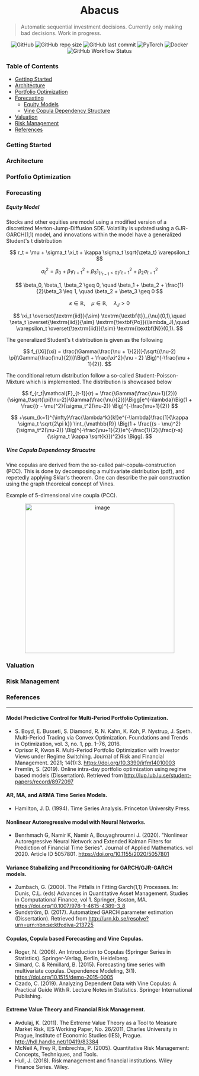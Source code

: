 <div align="center">

# Abacus

</div>

> Automatic sequential investment decisions.
> Currently only making bad decisions. Work in progress.
>
>


<div align="center">

![GitHub](https://img.shields.io/github/license/sinbad-the-sailor/abacus?color=%23002D5A&style=flat-square)
![GitHub repo size](https://img.shields.io/github/repo-size/sinbad-the-sailor/abacus?color=%23002D5A&style=flat-square)
![GitHub last commit](https://img.shields.io/github/last-commit/sinbad-the-sailor/abacus?color=%23002D5A&style=flat-square)
![PyTorch](https://img.shields.io/badge/PyTorch-%23EE4C2C.svg?style=flat-square&logo=PyTorch&logoColor=white)
![Docker](https://img.shields.io/badge/docker-%230db7ed.svg?style=flat-square&logo=docker&logoColor=white)
![GitHub Workflow Status](https://img.shields.io/github/actions/workflow/status/Sinbad-the-sailor/abacus/test.yaml?color=%23002D5A&style=flat-square)


</div>

### **Table of Contents**
- [Getting Started](#getting-started)
- [Architecture](#architecture)
- [Portfolio Optimization](#portfolio-optimization)
- [Forecasting](#forecasting)
    - [Equity Models](#equity-model)
    - [Vine Copula Dependency Structure](#vine-copula-dependency-strucutre)
- [Valuation](#valuation)
- [Risk Management](#risk-management)
- [References](#references)

### **Getting Started**

### **Architecture**

### **Portfolio Optimization**

### **Forecasting**

##### **Equity Model**
Stocks and other equities are model using a modified version of a discretized Merton-Jump-Diffusion SDE. Volatility is updated using a GJR-GARCH(1,1) model, and innovations within the model have a generalized Student's t distribution

$$
r_t = \mu + \sigma_t \xi_t + \kappa \sigma_t \sqrt{\zeta_t} \varepsilon_t
$$

$$
\sigma_t^2 = \beta_0 + \beta_1 r_{t-1}^2 + \beta_3 1_{ \{r_{t-1}<0 \} }r_{t-1}^2  + \beta_2 \sigma_{t-1}^2
$$

$$
\beta_0, \beta_1, \beta_2 \geq 0, \quad \beta_1 + \beta_2 + \frac{1}{2}\beta_3 \leq 1, \quad \beta_2 + \beta_3 \geq 0
$$

$$
\kappa \in \mathbb{R},\quad \mu \in \mathbb{R}, \quad \lambda_J > 0 
$$

$$
\xi_t \overset{\textrm{iid}}{\sim} \textrm{\textbf{t}}_{\nu}(0,1),\quad \zeta_t \overset{\textrm{iid}}{\sim} \textrm{\textbf{Po}}(\lambda_J),\quad \varepsilon_t \overset{\textrm{iid}}{\sim} \textrm{\textbf{N}}(0,1).
$$

The generalized Student's t distribution is given as the following

$$
f_{\Xi}(\xi) = \frac{\Gamma(\frac{\nu + 1}{2})}{\sqrt{(\nu-2) \pi}\Gamma(\frac{\nu}{2})}\Big(1 + \frac{\xi^2}{\nu - 2} \Big)^{-\frac{\nu + 1}{2}}.
$$

The conditional return distribution follow a so-called Student-Poisson-Mixture which is implemented. The distribution is showcased below

$$
 f_{r_t|\mathcal{F}_{t-1}}(r) =  \frac{\Gamma(\frac{\nu+1}{2})}{\sigma_t\sqrt{\pi(\nu-2)}\Gamma(\frac{\nu}{2})}\Bigg[e^{-\lambda}\Big(1 + \frac{(r - \mu)^2}{\sigma_t^2(\nu-2)} \Big)^{-\frac{\nu+1}{2}}
$$

$$
+\sum_{k=1}^{\infty}\frac{\lambda^k}{k!}e^{-\lambda}\frac{1}{\kappa \sigma_t \sqrt{2\pi k}} \int_{\mathbb{R}} \Big(1 + \frac{(s - \mu)^2}{\sigma_t^2(\nu-2)} \Big)^{-\frac{\nu+1}{2}}e^{-\frac{1}{2}(\frac{r-s}{\sigma_t \kappa \sqrt{k}})^2}ds \Bigg].
$$

##### **Vine Copula Dependency Strucutre**
Vine copulas are derived from the so-called pair-copula-construction (PCC). This is done by decomposing a multivariate distribution (pdf), and repetedly applying Sklar's theorem. One can describe the pair construction using the graph theoreical concept of Vines.

Example of 5-dimensional vine coupla (PCC).
<p align="center">
<img width="403" alt="image" src="https://user-images.githubusercontent.com/62723280/169716182-d73f6456-3f21-4074-b24c-bc94de7272f0.png">
</p>

### **Valuation**

### **Risk Management**

### **References** 
---------------------------------------

#### Model Predictive Control for Multi-Period Portfolio Optimization.

* S. Boyd, E. Busseti, S. Diamond, R. N. Kahn, K. Koh, P. Nystrup, J. Speth. Multi-Period Trading via Convex Optimization. Foundations and Trends in Optimization, vol. 3, no. 1, pp. 1–76, 2016.
* Oprisor R, Kwon R. Multi-Period Portfolio Optimization with Investor Views under Regime Switching. Journal of Risk and Financial Management. 2021; 14(1):3. https://doi.org/10.3390/jrfm14010003
* Fremlin, S. (2019). Online intra-day portfolio optimization using regime based models (Dissertation). Retrieved from http://lup.lub.lu.se/student-papers/record/8972097

#### AR, MA, and ARMA Time Series Models.

* Hamilton, J. D. (1994). Time Series Analysis. Princeton University Press. 

#### Nonlinear Autoregressive model with Neural Networks.

* Benrhmach G, Namir K, Namir A, Bouyaghroumni J. (2020). "Nonlinear Autoregressive Neural Network and Extended Kalman Filters for Prediction of Financial Time Series". Journal of Applied Mathematics. vol 2020. Article ID 5057801. https://doi.org/10.1155/2020/5057801

#### Variance Stabalizing and Preconditioning for GARCH/GJR-GARCH models.

* Zumbach, G. (2000). The Pitfalls in Fitting Garch(1,1) Processes. In: Dunis, C.L. (eds) Advances in Quantitative Asset Management. Studies in Computational Finance, vol 1. Springer, Boston, MA. https://doi.org/10.1007/978-1-4615-4389-3_8
* Sundström, D. (2017). Automatized GARCH parameter estimation (Dissertation). Retrieved from http://urn.kb.se/resolve?urn=urn:nbn:se:kth:diva-213725

#### Copulas, Copula based Forecasting and Vine Copulas.

* Roger, N. (2006). An Introduction to Copulas (Springer Series in Statistics). Springer-Verlag, Berlin, Heidelberg.
* Simard, C. & Rémillard, B. (2015). Forecasting time series with multivariate copulas. Dependence Modeling, 3(1). https://doi.org/10.1515/demo-2015-0005
* Czado, C. (2019). Analyzing Dependent Data with Vine Copulas: A Practical Guide With R. Lecture Notes in Statistics. Springer International Publishing.

#### Extreme Value Theory and Financial Risk Management.

* Avdulaj, K. (2011). The Extreme Value Theory as a Tool to Measure Market Risk, IES Working Paper, No. 26/2011, Charles University in Prague, Institute of Economic Studies (IES), Prague. http://hdl.handle.net/10419/83384
* McNeil A, Frey R, Embrechts, P. (2005). Quantitative Risk Management: Concepts, Techniques, and Tools. 
* Hull, J. (2018). Risk management and financial institutions. Wiley Finance Series. Wiley.
